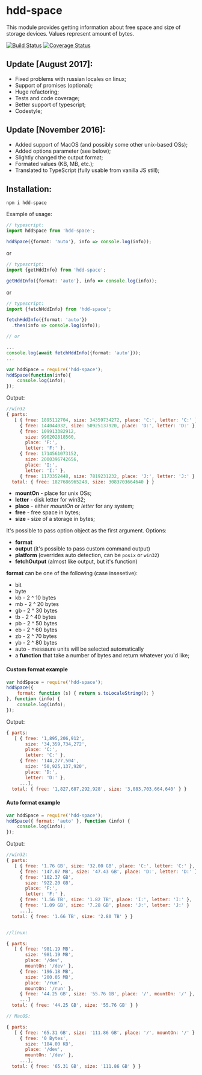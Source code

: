 # hdd-space

This module provides getting information about free space and size of storage devices.
Values represent amount of bytes.

[![Build Status](https://travis-ci.org/int0h/npm-hddSpace.svg?branch=master)](https://travis-ci.org/int0h/npm-hddSpace)
[![Coverage Status](https://coveralls.io/repos/github/int0h/npm-hddSpace/badge.svg?branch=master)](https://coveralls.io/github/int0h/npm-hddSpace?branch=master)

## Update [August 2017]:
- Fixed problems with russian locales on linux;
- Support of promises (optional);
- Huge refactoring;
- Tests and code coverage;
- Better support of typescript;
- Codestyle;

## Update [November 2016]:
- Added support of MacOS (and possibly some other unix-based OSs);
- Added options parameter (see below);
- Slightly changed the output format;
- Formated values (KB, MB, etc.);
- Translated to TypeScript (fully usable from vanilla JS still);


## Installation:

```
npm i hdd-space
```

Example of usage:

```typescript
// typescript:
import hddSpace from 'hdd-space';

hddSpace({format: 'auto'}, info => console.log(info));
```

or

```typescript
// typescript:
import {getHddInfo} from 'hdd-space';

getHddInfo({format: 'auto'}, info => console.log(info));
```

or

```typescript
// typescript:
import {fetchHddInfo} from 'hdd-space';

fetchHddInfo({format: 'auto'})
  .then(info => console.log(info));

// or

...
console.log(await fetchHddInfo({format: 'auto'}));
...
```

```javascript
var hddSpace = require('hdd-space');
hddSpace(function(info){
	console.log(info);
});
```

Output:
```js
//win32
{ parts:
   [ { free: 1895112704, size: 34359734272, place: 'C:', letter: 'C:' },
     { free: 144044032, size: 50925137920, place: 'D:', letter: 'D:' },
     { free: 109913382912,
       size: 990202818560,
       place: 'F:',
       letter: 'F:' },
     { free: 1714561073152,
       size: 2000396742656,
       place: 'I:',
       letter: 'I:' },
     { free: 1173352448, size: 7819231232, place: 'J:', letter: 'J:' } ],
  total: { free: 1827686965248, size: 3083703664640 } }
```

- **mountOn** - place for unix OSs;
- **letter** - disk letter for win32;
- **place** - either *mountOn* or *letter* for any system;
- **free** - free space in bytes;
- **size** - size of a storage in bytes;

It's possible to pass option object as the first argument.
Options:
- **format**
- **output** (it's possible to pass custom command output)
- **platform** (overrides auto detection, can be `posix` or `win32`)
- **fetchOutput** (almost like output, but it's function)

**format** can be one of the following (case insesetive):
- bit
- byte
- kb - 2 ^ 10 bytes
- mb - 2 ^ 20 bytes
- gb - 2 ^ 30 bytes
- tb - 2 ^ 40 bytes
- pb - 2 ^ 50 bytes
- eb - 2 ^ 60 bytes
- zb - 2 ^ 70 bytes
- yb - 2 ^ 80 bytes
- auto - messaure units will be selected automatically
- a **function** that take a number of bytes and return whatever you'd like;

#### Custom format example
```js
var hddSpace = require('hdd-space');
hddSpace({
    format: function (s) { return s.toLocaleString(); }
}, function (info) {
    console.log(info);
});
```
Output:
```js
{ parts:
   [ { free: '1,895,206,912',
       size: '34,359,734,272',
       place: 'C:',
       letter: 'C:' },
     { free: '144,277,504',
       size: '50,925,137,920',
       place: 'D:',
       letter: 'D:' },
     ...],
  total: { free: '1,827,687,292,928', size: '3,083,703,664,640' } }
```
#### Auto format example
```javascript
var hddSpace = require('hdd-space');
hddSpace({ format: 'auto' }, function (info) {
    console.log(info);
});
```

Output:

```js
//win32:
{ parts:
   [ { free: '1.76 GB', size: '32.00 GB', place: 'C:', letter: 'C:' },
     { free: '147.07 MB', size: '47.43 GB', place: 'D:', letter: 'D:' },
     { free: '102.37 GB',
       size: '922.20 GB',
       place: 'F:',
       letter: 'F:' },
     { free: '1.56 TB', size: '1.82 TB', place: 'I:', letter: 'I:' },
     { free: '1.09 GB', size: '7.28 GB', place: 'J:', letter: 'J:' }
	 ...],
  total: { free: '1.66 TB', size: '2.80 TB' } }


//linux:

{ parts:
   [ { free: '981.19 MB',
       size: '981.19 MB',
       place: '/dev',
       mountOn: '/dev' },
     { free: '196.18 MB',
       size: '200.05 MB',
       place: '/run',
       mountOn: '/run' },
     { free: '44.25 GB', size: '55.76 GB', place: '/', mountOn: '/' },
     ...]
  total: { free: '44.25 GB', size: '55.76 GB' } }

// MacOS:

{ parts:
   [ { free: '65.31 GB', size: '111.86 GB', place: '/', mountOn: '/' },
     { free: '0 Bytes',
       size: '184.00 KB',
       place: '/dev',
       mountOn: '/dev' },
     ...],
  total: { free: '65.31 GB', size: '111.86 GB' } }

```
